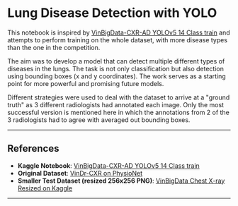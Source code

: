 # Lung Disease Detection with YOLO

This notebook is inspired by [VinBigData-CXR-AD YOLOv5 14 Class train](https://www.kaggle.com/code/awsaf49/vinbigdata-cxr-ad-yolov5-14-class-train?kernelSessionId=52422980) and attempts to perform training on the whole dataset, with more disease types than the one in the competition.

The aim was to develop a model that can detect multiple different types of diseases in the lungs. The task is not only classification but also detection using bounding boxes (x and y coordinates). The work serves as a starting point for more powerful and promising future models.

Different strategies were used to deal with the dataset to arrive at a "ground truth" as 3 different radiologists had annotated each image. Only the most successful version is mentioned here in which the annotations from 2 of the 3 radiologists had to agree with averaged out bounding boxes.

---
## References

- **Kaggle Notebook**: [VinBigData-CXR-AD YOLOv5 14 Class train](https://www.kaggle.com/code/awsaf49/vinbigdata-cxr-ad-yolov5-14-class-train?kernelSessionId=52422980)  
- **Original Dataset**: [VinDr-CXR on PhysioNet](https://physionet.org/content/vindr-cxr/1.0.0/)  
- **Smaller Test Dataset (resized 256x256 PNG)**: [VinBigData Chest X-ray Resized on Kaggle](https://www.kaggle.com/datasets/xhlulu/vinbigdata-chest-xray-resized-png-256x256)  

---